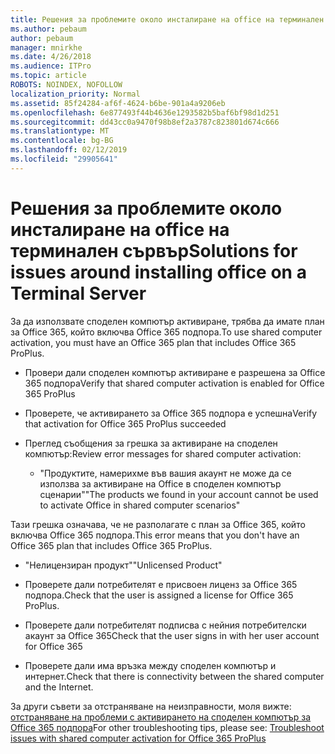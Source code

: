 ```yaml
---
title: Решения за проблемите около инсталиране на office на терминален сървър
ms.author: pebaum
author: pebaum
manager: mnirkhe
ms.date: 4/26/2018
ms.audience: ITPro
ms.topic: article
ROBOTS: NOINDEX, NOFOLLOW
localization_priority: Normal
ms.assetid: 85f24284-af6f-4624-b6be-901a4a9206eb
ms.openlocfilehash: 6e877493f44b4636e1293582b5baf6bf98d1d251
ms.sourcegitcommit: dd43cc0a9470f98b8ef2a3787c823801d674c666
ms.translationtype: MT
ms.contentlocale: bg-BG
ms.lasthandoff: 02/12/2019
ms.locfileid: "29905641"
---
```

# <a name="solutions-for-issues-around-installing-office-on-a-terminal-server"></a><span data-ttu-id="266fa-102">Решения за проблемите около инсталиране на office на терминален сървър</span><span class="sxs-lookup"><span data-stu-id="266fa-102">Solutions for issues around installing office on a Terminal Server</span></span>

<span data-ttu-id="266fa-103">За да използвате споделен компютър активиране, трябва да имате план за Office 365, който включва Office 365 подпора.</span><span class="sxs-lookup"><span data-stu-id="266fa-103">To use shared computer activation, you must have an Office 365 plan that includes Office 365 ProPlus.</span></span>
  
- <span data-ttu-id="266fa-104">Провери дали споделен компютър активиране е разрешена за Office 365 подпора</span><span class="sxs-lookup"><span data-stu-id="266fa-104">Verify that shared computer activation is enabled for Office 365 ProPlus</span></span>
    
- <span data-ttu-id="266fa-105">Проверете, че активирането за Office 365 подпора е успешна</span><span class="sxs-lookup"><span data-stu-id="266fa-105">Verify that activation for Office 365 ProPlus succeeded</span></span>
    
- <span data-ttu-id="266fa-106">Преглед съобщения за грешка за активиране на споделен компютър:</span><span class="sxs-lookup"><span data-stu-id="266fa-106">Review error messages for shared computer activation:</span></span>
    
  - <span data-ttu-id="266fa-107">"Продуктите, намерихме във вашия акаунт не може да се използва за активиране на Office в споделен компютър сценарии"</span><span class="sxs-lookup"><span data-stu-id="266fa-107">"The products we found in your account cannot be used to activate Office in shared computer scenarios"</span></span>
  
<span data-ttu-id="266fa-108">Тази грешка означава, че не разполагате с план за Office 365, който включва Office 365 подпора.</span><span class="sxs-lookup"><span data-stu-id="266fa-108">This error means that you don't have an Office 365 plan that includes Office 365 ProPlus.</span></span>
    
  - <span data-ttu-id="266fa-109">"Нелицензиран продукт"</span><span class="sxs-lookup"><span data-stu-id="266fa-109">"Unlicensed Product"</span></span>
    
  - <span data-ttu-id="266fa-110">Проверете дали потребителят е присвоен лиценз за Office 365 подпора.</span><span class="sxs-lookup"><span data-stu-id="266fa-110">Check that the user is assigned a license for Office 365 ProPlus.</span></span>
    
  - <span data-ttu-id="266fa-111">Проверете дали потребителят подписва с нейния потребителски акаунт за Office 365</span><span class="sxs-lookup"><span data-stu-id="266fa-111">Check that the user signs in with her user account for Office 365</span></span>
    
  - <span data-ttu-id="266fa-112">Проверете дали има връзка между споделен компютър и интернет.</span><span class="sxs-lookup"><span data-stu-id="266fa-112">Check that there is connectivity between the shared computer and the Internet.</span></span>
    
<span data-ttu-id="266fa-113">За други съвети за отстраняване на неизправности, моля вижте: [отстраняване на проблеми с активирането на споделен компютър за Office 365 подпора](https://docs.microsoft.com/DeployOffice/troubleshoot-issues-with-shared-computer-activation-for-office-365-proplus)</span><span class="sxs-lookup"><span data-stu-id="266fa-113">For other troubleshooting tips, please see: [Troubleshoot issues with shared computer activation for Office 365 ProPlus](https://docs.microsoft.com/DeployOffice/troubleshoot-issues-with-shared-computer-activation-for-office-365-proplus)</span></span>
  

